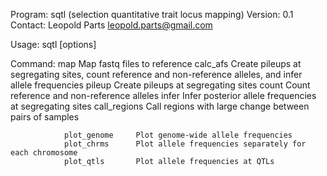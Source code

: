 Program: sqtl (selection quantitative trait locus mapping)
Version: 0.1
Contact: Leopold Parts <leopold.parts@gmail.com>

Usage: sqtl <command> [options]

Command:
                map             Map fastq files to reference
                calc_afs        Create pileups at segregating sites, count reference and non-reference alleles, and infer allele frequencies
                    pileup          Create pileups at segregating sites
                    count           Count reference and non-reference alleles
                    infer           Infer posterior allele frequencies at segregating sites
                call_regions    Call regions with large change between pairs of samples

                plot_genome     Plot genome-wide allele frequencies
                plot_chrms      Plot allele frequencies separately for each chromosome
                plot_qtls       Plot allele frequencies at QTLs
